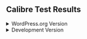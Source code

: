 ## Calibre Test Results

<details>
    <summary>WordPress.org Version</summary>
    {PRODUCTION}
</details>

<details>
    <summary>Development Version</summary>
    {DEVELOPMENT}
</details>
